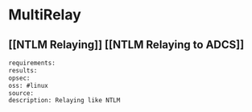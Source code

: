 # MultiRelay

## [[NTLM Relaying]] [[NTLM Relaying to ADCS]]


```meta
requirements: 
results: 
opsec: 
oss: #linux
source: 
description: Relaying like NTLM
```